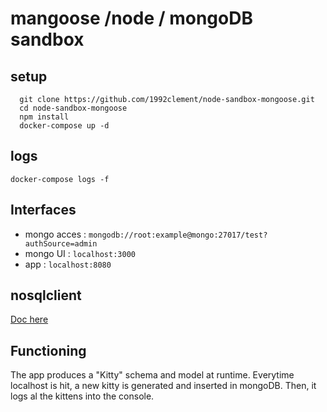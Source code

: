 # mangoose /node / mongoDB sandbox

## setup
```
  git clone https://github.com/1992clement/node-sandbox-mongoose.git
  cd node-sandbox-mongoose
  npm install
  docker-compose up -d
```

## logs
`docker-compose logs -f`

## Interfaces
- mongo acces : `mongodb://root:example@mongo:27017/test?authSource=admin`
- mongo UI : `localhost:3000`
- app : `localhost:8080`

## nosqlclient
[Doc here](https://www.nosqlclient.com/docs/)

## Functioning
The app produces a "Kitty" schema and model at runtime. Everytime localhost is hit, a new kitty is generated and inserted in mongoDB. Then, it logs al the kittens into the console.
